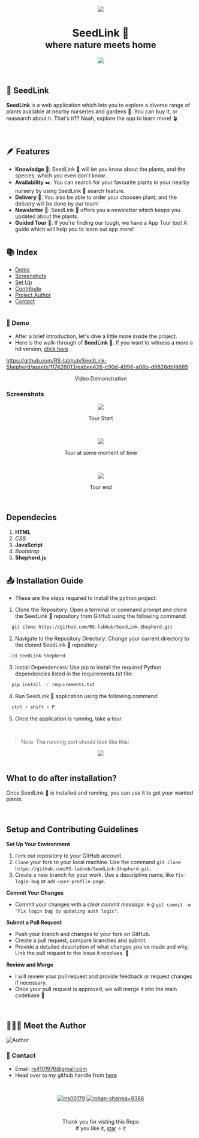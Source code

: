 <p align="center">
    <img src="Preview/Logo.png" />
</p>

#

<h1 align="center">
  SeedLink 🌱<br>
  <small>where nature meets home</small>
</h1>


<p align="center">
  <img src="Preview/title.png"  />
</p>

<br>

## 🌱 SeedLink  
 **SeedLink** is a web application which lets you to explore a diverse range of plants available at nearby nurseries and gardens 🌿. You can buy it, or reasearch about it. That's it?? Naah, explore the app to learn more! 🪴

<br>

## 🪶 Features
- **Knowledge** 📖: SeedLink 🌱 will let you know about the plants, and the species, which you even don't know.
- **Availability** ✒️: You can search for your favourite plants in your nearby nursery by using SeedLink 🌱 search feature.
- **Delivery** 🚀: You also be able to order your choosen plant, and the delivery will be done by our team!
- **Newsletter** 📰: SeedLink 🌱 offers you a newsletter which keeps you updated about the plants.
- **Guided Tour** 🚆: If you're finding our tough, we have a App Tour too! A guide which will help you to learn out app more!

#

## :books: Index

- [Demo](#movie_camera-Demo)
- [Screenshots](#screenshots)
- [Set Up](#outbox_tray-Set-up)
- [Contribute](#building_construction-Contribute)
- [Project Author](#people_holding_hands-Meet-the-Author)
- [Contact](#email-contact)

#

###  :movie_camera: Demo
- After a brief introduction, let's dive a little more inside the project.
- Here is the walk-through of **SeedLink 🌱**. If you want to witness a more a hd version, [click here](https://github.com/RS-labhub/SeedLink-Shepherd/blob/main/Preview/SeedLink.mp4)

https://github.com/RS-labhub/SeedLink-Shepherd/assets/117426013/eabee426-c90d-4996-a08b-d9826dbf4685

<p align="center">Video Demonstration</p>

### Screenshots

<p align="center">
  <img src="Preview/start.png"  />
  <p align="center">Tour Start</p>
  <br>
  <p align="center">
  <img src="Preview/middle.png"  />
  <p align="center">Tour at some moment of time</p>
  <br>
  <p align="center">
  <img src="Preview/end.png"  />
  <p align="center">Tour end</p>
</p>

<br>


## Dependecies
1. **HTML**
2. *CSS*
3. **JavaScript**
4. *Bootstrap*
5. **Shepherd.js**

#

##  :outbox_tray: Installation Guide
- These are the steps required to install the python project:


1. Clone the Repository: Open a terminal or command prompt and clone the SeedLink 🌱 repository from GitHub using the following command:

  ```bash
    git clone https://github.com/RS-labhub/SeedLink-Shepherd.git
  ```

2. Navigate to the Repository Directory: Change your current directory to the cloned SeedLink 🌱 repository:

  ```bash
    cd SeedLink-Shepherd
  ```

3. Install Dependencies: Use pip to install the required Python dependencies listed in the requirements.txt file:

  ```bash
    pip install -r requirements.txt
  ```

4. Run SeedLink 🌱 application using the following command:

  ```py
    ctrl + shift + P
  ```

5. Once the application is running, take a tour.

<br>

> Note: The running port should look like this:
<p align="center">
  <img src="Preview/port.png">

<br>
<br>


## What to do after installation?
Once SeedLink 🌱 is installed and running, you can use it to get your wanted plants.


$~$

## Setup and Contributing Guidelines
    
**Set Up Your Environment**

1. `Fork` our repository to your GitHub account. 
2. `Clone` your fork to your local machine. 
    Use the command `git clone https://github.com/RS-labhub/SeedLink-Shepherd.git`.
3. Create a new branch for your work. 
    Use a descriptive name, like `fix-login-bug` or `add-user-profile-page`.
    
**Commit Your Changes**

- Commit your changes with a _clear commit message_. 
  e.g `git commit -m "Fix login bug by updating auth logic"`.

**Submit a Pull Request**

- Push your branch and changes to your fork on GitHub.
- Create a pull request, compare branches and submit.
- Provide a detailed description of what changes you've made and why. 
  Link the pull request to the issue it resolves. 🔗
    
**Review and Merge**

- I will review your pull request and provide feedback or request changes if necessary. 
- Once your pull request is approved, we will merge it into the main codebase 🥳

$~$

## :people_holding_hands: Meet the Author

<img  src="Preview/author.jpeg" alt="Author">


### :email: Contact 
- Email: rs4101976@gmail.com
- Head over to my github handle from [here](https://github.com/RS-labhub)

<br>

<p align="center">
<a href="https://twitter.com/rrs00179" target="blank"><img src="https://img.shields.io/badge/Twitter/X-000000?style=for-the-badge&logo=x&logoColor=white" alt="rrs00179" /></a>
<a href="https://www.linkedin.com/in/rohan-sharma-9386rs/" target="blank"><img src="https://img.shields.io/badge/LinkedIn-0077B5?style=for-the-badge&logo=linkedin&logoColor=white" alt="rohan-sharma=9386" /></a>
</p>

<br>

<p align="center">
   Thank you for visting this Repo <br>If you like it, <a href="https://github.com/RS-labhub/I-Love-You/stargazers">star</a> ⭐ it
</p>
